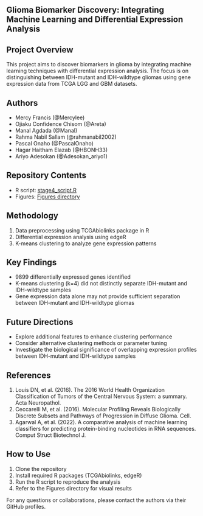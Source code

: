 ## Glioma Biomarker Discovery: Integrating Machine Learning and Differential Expression Analysis

## Project Overview
This project aims to discover biomarkers in glioma by integrating machine learning techniques with differential expression analysis. The focus is on distinguishing between IDH-mutant and IDH-wildtype gliomas using gene expression data from TCGA LGG and GBM datasets.

## Authors
- Mercy Francis (@Mercylee)
- Ojiaku Confidence Chisom (@Areta)
- Manal Agdada (@Manal)
- Rahma Nabil Sallam (@rahmanabil2002)
- Pascal Onaho (@PascalOnaho)
- Hagar Haitham Elazab (@HBONH33)
- Ariyo Adesokan (@Adesokan_ariyo1)

## Repository Contents
- R script: [stage4_script.R](https://github.com/MercyOFrancis/hackbio-cancer-internship/blob/0d4d132f6167f1a0306140432d7e4aee791d20c8/Stage%204/Code/stage4_script.R)
- Figures: [Figures directory](https://github.com/MercyOFrancis/hackbio-cancer-internship/tree/0d4d132f6167f1a0306140432d7e4aee791d20c8/Stage%204/Figures)

## Methodology
1. Data preprocessing using TCGAbiolinks package in R
2. Differential expression analysis using edgeR
3. K-means clustering to analyze gene expression patterns

## Key Findings
- 9899 differentially expressed genes identified
- K-means clustering (k=4) did not distinctly separate IDH-mutant and IDH-wildtype samples
- Gene expression data alone may not provide sufficient separation between IDH-mutant and IDH-wildtype gliomas

## Future Directions
- Explore additional features to enhance clustering performance
- Consider alternative clustering methods or parameter tuning
- Investigate the biological significance of overlapping expression profiles between IDH-mutant and IDH-wildtype samples

## References
1. Louis DN, et al. (2016). The 2016 World Health Organization Classification of Tumors of the Central Nervous System: a summary. Acta Neuropathol.
2. Ceccarelli M, et al. (2016). Molecular Profiling Reveals Biologically Discrete Subsets and Pathways of Progression in Diffuse Glioma. Cell.
3. Agarwal A, et al. (2022). A comparative analysis of machine learning classifiers for predicting protein-binding nucleotides in RNA sequences. Comput Struct Biotechnol J.

## How to Use
1. Clone the repository
2. Install required R packages (TCGAbiolinks, edgeR)
3. Run the R script to reproduce the analysis
4. Refer to the Figures directory for visual results

For any questions or collaborations, please contact the authors via their GitHub profiles.

